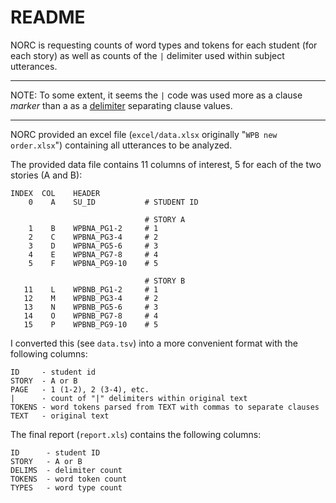 # README

NORC is requesting counts of word types and tokens for each student (for each story) as well as counts of the `|` delimiter used within subject utterances.

---

NOTE: To some extent, it seems the `|` code was used more as a clause *marker* than a as a [delimiter](http://en.wikipedia.org/wiki/Delimiter-separated_values) separating clause values.

---

NORC provided an excel file (`excel/data.xlsx` originally "`WPB new order.xlsx`") containing all utterances to be analyzed.

The provided data file contains 11 columns of interest, 5 for each of the two stories (A and B):

    INDEX  COL    HEADER          
        0    A    SU_ID           # STUDENT ID

                                  # STORY A
        1    B    WPBNA_PG1-2     # 1
        2    C    WPBNA_PG3-4     # 2
        3    D    WPBNA_PG5-6     # 3
        4    E    WPBNA_PG7-8     # 4 
        5    F    WPBNA_PG9-10    # 5
        
                                  # STORY B
       11    L    WPBNB_PG1-2     # 1
       12    M    WPBNB_PG3-4     # 2
       13    N    WPBNB_PG5-6     # 3
       14    O    WPBNB_PG7-8     # 4 
       15    P    WPBNB_PG9-10    # 5


I converted this (see `data.tsv`) into a more convenient format with the following columns:

    ID     - student id
    STORY  - A or B
    PAGE   - 1 (1-2), 2 (3-4), etc.
    |      - count of "|" delimiters within original text
    TOKENS - word tokens parsed from TEXT with commas to separate clauses
    TEXT   - original text


The final report (`report.xls`) contains the following columns:

    ID      - student ID
    STORY   - A or B
    DELIMS  - delimiter count
    TOKENS  - word token count
    TYPES   - word type count
